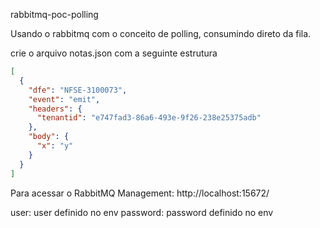 rabbitmq-poc-polling

Usando o rabbitmq com o conceito de polling, consumindo direto da fila.

crie o arquivo notas.json com a seguinte estrutura

```json
[
  {
    "dfe": "NFSE-3100073",
    "event": "emit",
    "headers": {
      "tenantid": "e747fad3-86a6-493e-9f26-238e25375adb"
    },
    "body": {
      "x": "y"
    }
  }
]
```

Para acessar o RabbitMQ Management: http://localhost:15672/

user: user definido no env
password: password definido no env
